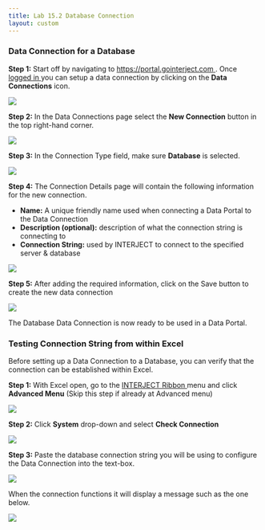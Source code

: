 ```yaml
---
title: Lab 15.2 Database Connection
layout: custom
---
```


###  Data Connection for a Database 

**Step 1:** Start off by navigating to [ https://portal.gointerject.com ](https://portal.gointerject.com) . Once [ logged in ](/wPortal/Logging-In-to-Website-Portal_142278762.html) you can setup a data connection by clicking on the **Data Connections** icon. 

![](attachments/136249415/143327233.png)

**Step 2:** In the Data Connections page select the **New Connection** button in the top right-hand corner. 

![](attachments/136249415/148635661.png)

**Step 3:** In the Connection Type field, make sure **Database** is selected. 

![](attachments/136249415/143425540.png)

**Step 4:** The Connection Details page will contain the following information for the new connection. 

  * **Name:** A unique friendly name used when connecting a Data Portal to the Data Connection 
  * **Description (optional):** description of what the connection string is connecting to 
  * **Connection String:** used by INTERJECT to connect to the specified server  & database 

![](attachments/136249415/144474146.png)

**Step 5:** After adding the required information, click on the Save button to create the new data connection 

![](attachments/136249415/143196191.png)

The Database Data Connection is now ready to be used in a Data Portal. 

###  Testing Connection String from within Excel 

Before setting up a Data Connection to a Database, you can verify that the connection can be established within Excel. 

**Step 1:** With Excel open, go to the [ INTERJECT Ribbon ](/wPortal/INTERJECT-Ribbon-Menu-Items_83689479.html) menu and click **Advanced Menu** (Skip this step if already at Advanced menu) 

![](attachments/136249415/143491100.png)

**Step 2:** Click **System** drop-down and select **Check Connection**

![](attachments/136249415/143523860.png)

**Step 3:** Paste the database connection string you will be using to configure the Data Connection into the text-box. 

![](attachments/136249415/143523879.png)

When the connection functions it will display a message such as the one below. 

![](attachments/136249415/143327323.png)
